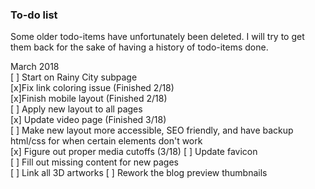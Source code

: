 ### To-do list
Some older todo-items have unfortunately been deleted. I will try to get them back for the sake of having a history of todo-items done.

March 2018  
[ ] Start on Rainy City subpage  
[x]Fix link coloring issue (Finished 2/18)  
[x]Finish mobile layout (Finished 2/18)  
[ ] Apply new layout to all pages  
[x] Update video page (Finished 3/18)  
[ ] Make new layout more accessible, SEO friendly, and have backup html/css for when certain elements don't work  
[x] Figure out proper media cutoffs  (3/18)
[ ] Update favicon  
[ ] Fill out missing content for new pages  
[ ] Link all 3D artworks
[ ] Rework the blog preview thumbnails